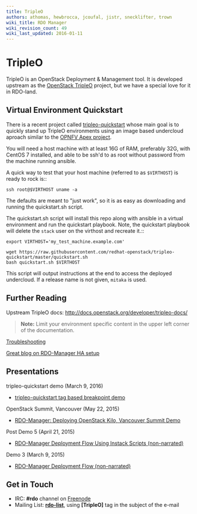 ```yaml
---
title: TripleO
authors: athomas, hewbrocca, jcoufal, jistr, snecklifter, trown
wiki_title: RDO Manager
wiki_revision_count: 49
wiki_last_updated: 2016-01-11
---
```


# TripleO

TripleO is an OpenStack Deployment & Management tool. It is developed upstream as the [OpenStack TripleO](http://wiki.openstack.org/wiki/TripleO) project, but we have a special love for it in RDO-land.

## Virtual Environment Quickstart

There is a recent project called [tripleo-quickstart](https://github.com/redhat-openstack/tripleo-quickstart) whose main goal is to quickly stand up TripleO environments using an image based undercloud aproach similar to the [OPNFV Apex project](http://artifacts.opnfv.org/apex/docs/installation-instructions/).

You will need a host machine with at least 16G of RAM, preferably 32G,
with CentOS 7 installed, and able to be ssh'd to as root
without password from the machine running ansible.

A quick way to test that your host machine (referred to as `$VIRTHOST`) is
ready to rock is::

    ssh root@$VIRTHOST uname -a

The defaults are meant to "just work", so it is as easy as
downloading and running the quickstart.sh script.

The quickstart.sh script will install this repo along
with ansible in a virtual environment and run the quickstart
playbook. Note, the quickstart playbook will delete the ``stack``
user on the virthost and recreate it.::

    export VIRTHOST='my_test_machine.example.com'

    wget https://raw.githubusercontent.com/redhat-openstack/tripleo-quickstart/master/quickstart.sh
    bash quickstart.sh $VIRTHOST

This script will output instructions at the end to access the
deployed undercloud. If a release name is not given, ``mitaka``
is used.

## Further Reading

Upstream TripleO docs: <http://docs.openstack.org/developer/tripleo-docs/>

> **Note:** Limit your environment specific content in the upper left corner of the documentation.

[Troubleshooting](/tripleo/troubleshooting)

[Great blog on RDO-Manager HA setup](https://remote-lab.net/rdo-manager-ha-openstack-deployment/)

## Presentations

tripleo-quickstart demo (March 9, 2016)

*   [tripleo-quickstart tag based breakpoint demo](https://www.youtube.com/watch?v=4O8KvC66eeU)

OpenStack Summit, Vancouver (May 22, 2015)

*   [RDO-Manager: Deploying OpenStack Kilo, Vancouver Summit Demo](http://youtu.be/731INn1GDmk)

Post Demo 5 (April 21, 2015)

*   [RDO-Manager Deployment Flow Using Instack Scripts (non-narrated)](http://youtu.be/TyK0df3mCM8)

Demo 3 (March 9, 2015)

*   [RDO-Manager Deployment Flow (non-narrated)](http://youtu.be/zKG-CB8WdTg)

## Get in Touch

*   IRC: **#rdo** channel on [Freenode](http://freenode.net)
*   Mailing List: [**rdo-list**](//www.redhat.com/mailman/listinfo/rdo-list), using **[TripleO]** tag in the subject of the e-mail

